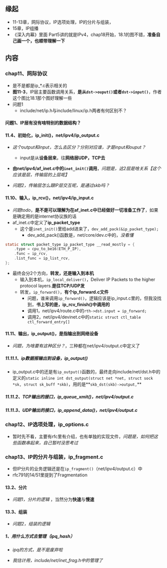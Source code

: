 ## 缘起

+ 11-13章，网际协议，IP选项处理，IP的分片与组装，
+ 15章，IP组播
+ 《深入内幕》里面  Part5讲的就是IPv4，chap18开始，18.1的图不错，**准备自己画一个，也顺带理解一下**

## 内容

### chap11、网际协议

+ 是不是都是ip_*.c表示相关的
+ **图11-3**，IP层主要函数调用关系，**是从`dst->ouput()`或者`dst->input()`**，作者这个图比18.1那个图好理解一些
+ 问题1
  + include/net/ip.h与include/linux/ip.h两者有何区别不？

#### 问题1、IP层有没有啥特别的数据结构？

#### 11.4、初始化，ip_init()，net/ipv4/ip_output.c

+ *这个output和input，怎么去区分？分别对应谁，才是input和ouput？*
  + input是从**设备层来**，往**网络层UDP，TCP去**

+ **由net/ipv4/af_inet.c中的`inet_init()`调用**，*问题是，这2层是啥关系【这个应该是层，传输层的上层呢】*
+ *问题2，传输层怎么跟IP层交互呢，是通过skb吗？*

#### 11.10、输入，ip_rcv()，net/ipv4/ip_input.c

+ *问题todo*，**是不是可以理解为在af_inet.c中已经做好一切准备工作了**，如果是确定用的是internet协议族的话
+ af_inet.c中定义了**ip_packet_type**
  + 这个是`inet_init()`里给add进来了，`dev_add_pack(&ip_packet_type);`
    + dev_add_pack()函数是，net/core/dev.c中的，*没看懂*

```c
static struct packet_type ip_packet_type __read_mostly = {
	.type = cpu_to_be16(ETH_P_IP),
	.func = ip_rcv,
	.list_func = ip_list_rcv,
};
```

+ 最终会分2个方向，**转发，还是输入到本机**
  + 输入到本机，`ip_local_deliver()`，Deliver IP Packets to the higher protocol layers.**是往TCP/UDP发**
  + 转发，`ip_forward()`，**有个ip_forward.c文件**
    + 问题，谁来调用`ip_forward()`，逻辑应该是ip_input.c里的，但我没找到，**书上写的是，ip_rcv_finish()中调用的**
    + 调用1，net/ipv4/route.c中的`rth->dst.input = ip_forward;`
    + 调用2，net/ipv4/devinet.c中的`static struct ctl_table ctl_forward_entry[]`

#### 11.11、输出，ip_output()，是指输出到网络设备

+ *问题，为啥要有这种区分？*，三种都在net/ipv4/output.c中定义了

##### 11.11.1、ip数据报输出到设备，ip_output()

+ ip_output.c中的还是有`ip_output()`函数的，最终走向include/net/dst.h中的定义的`static inline int dst_output(struct net *net, struct sock *sk, struct sk_buff *skb)`，用的是**`skb_dst(skb)->output,`**

##### 11.11.2、TCP输出的接口，ip_queue_xmit()，net/ipv4/output.c

##### 11.11.3、UDP输出的接口，ip_append_data()，net/ipv4/output.c

### chap12、IP选项处理，ip_options.c

+ 暂时先不看，主要有rfc里有介绍，也有单独的实现文件，*问题是，如何把这些函数串起来，自己暂时没思考过*

### chap13、IP的分片与组装，ip_fragment.c

+ 但IP分片的业务逻辑还是在`ip_fragment()`（net/ipv4/output.c）中
+ rfc791的14/51里提到了Fragmentation

#### 13.2、分片

+ *问题1，分片的逻辑* ，当然分为**快速**与**慢速**

#### 13.3、组装

+ *问题2，组装的逻辑*

##### 1、用什么方式去管理（ipq_hash）

+ *ipq的方式，是不是废弃啦*

+ *我估计用，include/net/inet_frag.h中的管理了*